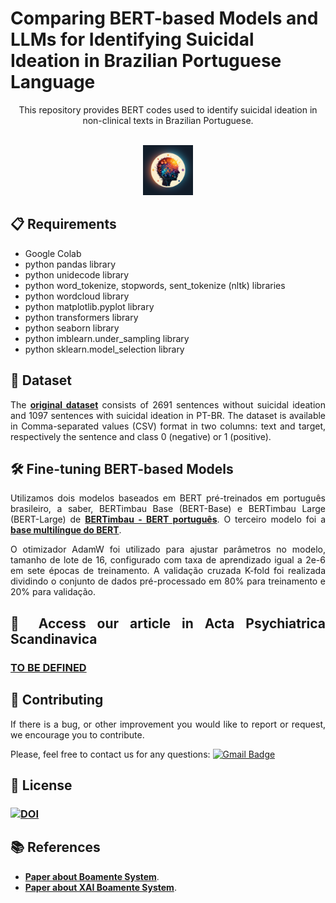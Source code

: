  # Comparing BERT-based Models and LLMs for Identifying Suicidal Ideation in Brazilian Portuguese Language

<p align="center">
This repository provides BERT codes used to identify suicidal ideation in non-clinical texts in Brazilian Portuguese.
</p>

<!-- PROJECT LOGO -->
<br />
<div align="center">
  <a href="https://github.com/adonias-caetano/Suicidal-Ideation-BERTvsLLM.git">
    <img src="logo_boamente.png" alt="Logo" width="80" height="80">
  </a>
</div>

<div align="justify">

 ## 📋 Requirements

* Google Colab
* python pandas library
* python unidecode library
* python word_tokenize, stopwords, sent_tokenize (nltk) libraries
* python wordcloud library
* python matplotlib.pyplot library
* python transformers library
* python seaborn library
* python imblearn.under_sampling library
* python sklearn.model_selection library

## 📖  Dataset

The <a href="https://zenodo.org/records/10070747"><strong>original dataset</strong></a> consists of 2691 sentences without suicidal ideation and 1097 sentences with suicidal ideation in PT-BR. The dataset is available in Comma-separated values (CSV) format in two columns: text and target, respectively the sentence and class 0 (negative) or 1 (positive). 

## 🛠 Fine-tuning BERT-based Models

Utilizamos dois modelos baseados em BERT pré-treinados em português brasileiro, a saber, BERTimbau Base (BERT-Base) e BERTimbau Large (BERT-Large) de <a href="https://github.com/neuralmind-ai/portuguese -bert/"><strong>BERTimbau - BERT português</strong></a>. O terceiro modelo foi a <a href="https://github.com/google-research/bert/blob/master/multilingual.md"><strong>base multilíngue do BERT</strong></a>.

O otimizador AdamW foi utilizado para ajustar parâmetros no modelo, tamanho de lote de 16, configurado com taxa de aprendizado igual a 2e-6 em sete épocas de treinamento. A validação cruzada K-fold foi realizada dividindo o conjunto de dados pré-processado em 80% para treinamento e 20% para validação.

## 🤖 Access our article in Acta Psychiatrica Scandinavica 

### [TO BE DEFINED](https://onlinelibrary.wiley.com/journal/16000447)

## 👏 Contributing
 
If there is a bug, or other improvement you would like to report or request, we encourage you to contribute.

Please, feel free to contact us for any questions: [![Gmail Badge](https://img.shields.io/badge/-ariel.teles@ifma.edu.br-c14438?style=flat-square&logo=Gmail&logoColor=white&link=mailto:ariel.teles@ifma.edu.br)](mailto:ariel.teles@ifma.edu.br )

## 📄 License

### <a href="https://doi.org/10.5281/zenodo.10070747"><img src="https://zenodo.org/badge/DOI/10.5281/zenodo.10070747.svg" alt="DOI"></a> 

## 📚 References

* <a href="https://www.mdpi.com/2227-9032/10/4/698"><strong>Paper about Boamente System</strong></a>.
* <a href="https://www.sciencedirect.com/science/article/pii/S1877050922009668"><strong>Paper about XAI Boamente System</strong></a>.
